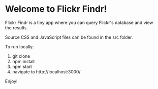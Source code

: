 # Welcome to Flickr Findr!

Flickr Findr is a tiny app where you can query Flickr's database and view the results.

Source CSS and JavaScript files can be found in the src folder.

To run locally:
1. git clone
2. npm install
3. npm start
4. navigate to http://localhost:3000/

Enjoy!

